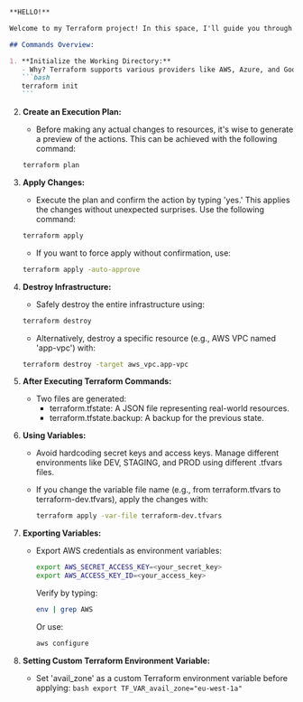 ````markdown
**HELLO!**

Welcome to my Terraform project! In this space, I'll guide you through some essential commands and insights based on my experiences with the main.tf file. Feel free to explore and enjoy!

## Commands Overview:

1. **Initialize the Working Directory:**
   - Why? Terraform supports various providers like AWS, Azure, and Google Cloud. To efficiently manage these, run the following command to install the necessary providers defined in the Terraform configuration:
   ```bash
   terraform init
   ```
````

2. **Create an Execution Plan:**

   - Before making any actual changes to resources, it's wise to generate a preview of the actions. This can be achieved with the following command:

   ```bash
   terraform plan
   ```

3. **Apply Changes:**

   - Execute the plan and confirm the action by typing 'yes.' This applies the changes without unexpected surprises. Use the following command:

   ```bash
   terraform apply
   ```

   - If you want to force apply without confirmation, use:

   ```bash
   terraform apply -auto-approve
   ```

4. **Destroy Infrastructure:**

   - Safely destroy the entire infrastructure using:

   ```bash
   terraform destroy
   ```

   - Alternatively, destroy a specific resource (e.g., AWS VPC named 'app-vpc') with:

   ```bash
   terraform destroy -target aws_vpc.app-vpc
   ```

5. **After Executing Terraform Commands:**

   - Two files are generated:
     - terraform.tfstate: A JSON file representing real-world resources.
     - terraform.tfstate.backup: A backup for the previous state.

6. **Using Variables:**

   - Avoid hardcoding secret keys and access keys. Manage different environments like DEV, STAGING, and PROD using different .tfvars files.

   - If you change the variable file name (e.g., from terraform.tfvars to terraform-dev.tfvars), apply the changes with:
     ```bash
     terraform apply -var-file terraform-dev.tfvars
     ```

7. **Exporting Variables:**

   - Export AWS credentials as environment variables:

     ```bash
     export AWS_SECRET_ACCESS_KEY=<your_secret_key>
     export AWS_ACCESS_KEY_ID=<your_access_key>
     ```

     Verify by typing:

     ```bash
     env | grep AWS
     ```

     Or use:

     ```bash
     aws configure
     ```

8. **Setting Custom Terraform Environment Variable:**
   - Set 'avail_zone' as a custom Terraform environment variable before applying:
     `bash
export TF_VAR_avail_zone="eu-west-1a"
`
